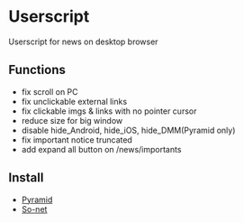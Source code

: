 # Userscript

Userscript for news on desktop browser

## Functions

* fix scroll on PC
* fix unclickable external links
* fix clickable imgs & links with no pointer cursor
* reduce size for big window
* disable hide_Android, hide_iOS, hide_DMM(Pyramid only)
* fix important notice truncated
* add expand all button on /news/importants

## Install

* [Pyramid](https://github.com/MurakumoIndustries/Userscript/raw/master/aga.user.js)
* [So-net](https://github.com/MurakumoIndustries/Userscript/raw/master/aga_sonet.user.js)

